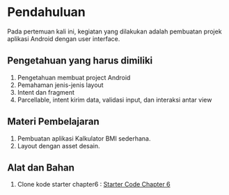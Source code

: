# Pendahuluan
Pada pertemuan kali ini, kegiatan yang dilakukan adalah pembuatan projek aplikasi Android dengan user interface.

## Pengetahuan yang harus dimiliki
1. Pengetahuan membuat project Android
2. Pemahaman jenis-jenis layout
3. Intent dan fragment
4. Parcellable, intent kirim data, validasi input, dan interaksi antar view

## Materi Pembelajaran
1. Pembuatan aplikasi Kalkulator BMI sederhana.
2. Layout dengan asset desain.

## Alat dan Bahan
1. Clone kode starter chapter6 : [Starter Code Chapter 6](https://github.com/polinema-mobile/dtschapter06-starter)
